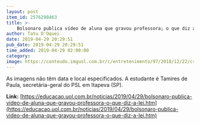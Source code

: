 ```yaml
---
layout: post
item_id: 2576298463
title: >-
    Bolsonaro publica vídeo de aluna que gravou professora; o que diz a lei?
author: Tatu D'Oquei
date: 2019-04-29 20:29:51
pub_date: 2019-04-29 20:29:51
time_added: 2019-04-29 02:00:00
category: 
image: https://conteudo.imguol.com.br/c/entretenimento/97/2018/12/22/criancas-na-sala-de-aula-1545498536288_v2_615x300.jpg
---
```


As imagens não têm data e local especificados. A estudante é Tamires de Paula, secretária-geral do PSL em Itapeva (SP).

**Link:** [https://educacao.uol.com.br/noticias/2019/04/29/bolsonaro-publica-video-de-aluna-que-gravou-professora-o-que-diz-a-lei.htm](https://educacao.uol.com.br/noticias/2019/04/29/bolsonaro-publica-video-de-aluna-que-gravou-professora-o-que-diz-a-lei.htm)

